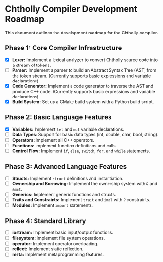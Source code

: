 # Chtholly Compiler Development Roadmap

This document outlines the development roadmap for the Chtholly compiler.

## Phase 1: Core Compiler Infrastructure

- [x] **Lexer:** Implement a lexical analyzer to convert Chtholly source code into a stream of tokens.
- [ ] **Parser:** Implement a parser to build an Abstract Syntax Tree (AST) from the token stream. (Currently supports basic expressions and variable declarations)
- [x] **Code Generator:** Implement a code generator to traverse the AST and produce C++ code. (Currently supports basic expressions and variable declarations)
- [x] **Build System:** Set up a CMake build system with a Python build script.

## Phase 2: Basic Language Features

- [x] **Variables:** Implement `let` and `mut` variable declarations.
- [ ] **Data Types:** Support for basic data types (int, double, char, bool, string).
- [ ] **Operators:** Implement all C++ operators.
- [ ] **Functions:** Implement function definitions and calls.
- [ ] **Control Flow:** Implement `if`, `else`, `switch`, `for`, and `while` statements.

## Phase 3: Advanced Language Features

- [ ] **Structs:** Implement `struct` definitions and instantiation.
- [ ] **Ownership and Borrowing:** Implement the ownership system with `&` and `&mut`.
- [ ] **Generics:** Implement generic functions and structs.
- [ ] **Traits and Constraints:** Implement `trait` and `impl` with `?` constraints.
- [ ] **Modules:** Implement `import` statements.

## Phase 4: Standard Library

- [ ] **iostream:** Implement basic input/output functions.
- [ ] **filesystem:** Implement file system operations.
- [ ] **operator:** Implement operator overloading.
- [ ] **reflect:** Implement static reflection.
- [ ] **meta:** Implement metaprogramming features.
